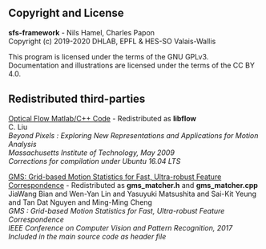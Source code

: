 ## Copyright and License

**sfs-framework** - Nils Hamel, Charles Papon <br >
Copyright (c) 2019-2020 DHLAB, EPFL & HES-SO Valais-Wallis

This program is licensed under the terms of the GNU GPLv3. Documentation and illustrations are licensed under the terms of the CC BY 4.0.

## Redistributed third-parties

[Optical Flow Matlab/C++ Code](https://people.csail.mit.edu/celiu/OpticalFlow/) - Redistributed as **libflow** <br />
C. Liu <br />
_Beyond Pixels : Exploring New Representations and Applications for Motion Analysis_ <br />
_Massachusetts Institute of Technology, May 2009_ <br />
_Corrections for compilation under Ubuntu 16.04 LTS_

[GMS: Grid-based Motion Statistics for Fast, Ultra-robust Feature Correspondence](https://github.com/JiawangBian/GMS-Feature-Matcher) - Redistributed as **gms_matcher.h** and **gms_matcher.cpp** <br />
JiaWang Bian and Wen-Yan Lin and Yasuyuki Matsushita and Sai-Kit Yeung and Tan Dat Nguyen and Ming-Ming Cheng <br />
_GMS : Grid-based Motion Statistics for Fast, Ultra-robust Feature Correspondence_ <br />
_IEEE Conference on Computer Vision and Pattern Recognition, 2017_ <br />
_Included in the main source code as header file_

